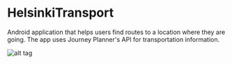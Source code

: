 HelsinkiTransport
=================

Android application that helps users find routes to a location where they are going. The app uses Journey Planner's API for transportation information.

![alt tag](https://dl.dropboxusercontent.com/u/5141909/5.png)

